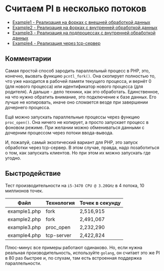 # Считаем PI в несколько потоков

* [Example1 - Реализация на форках с внешней обработкой данных](example1.md)
* [Example2 - Реализация на форках с внутренней обработкой данных](example2.md)
* [Example3 - Реализация на подпроцессах с внутренней обработкой данных](example3.md)
* [Example4 - Реализация через tcp-сервер](example4.md)

## Комментарии

Самая простой способ зародить параллельный процесс в PHP, это, конечно, вызвать функцию
`pcntl_fork()`. Она скопирует полностью то, что уже находится в рабочей памяти текущего
процесса, и вернёт 0 (для нового процесса) или идентификатор нового процесса (для родителя).
А дальше - дело техники, как это обработать. Единственное, на что нужно обратить внимание, 
это подключение к базе данных. Его лучше не копировать, иначе оно сломается везде при 
завершении дочернего процесса.

Ещё можно запускать параллельные процессы через функцию `proc_open()`. Она ничего не копирует,
а просто запускает процесс в фоновом режиме. При желании можно обмениваться данными с дочерним
процессом через потоки ввода-вывода.

И, пожалуй, самый экзотический вариант для PHP, это запуск обработки через tcp-сервер. В этом 
случае, правда, надо позаботиться о том, как запускать клиентов. Но при этом их можно запускать
где угодно.

## Быстродействие

Тест производительности на `i5-3470 CPU @ 3.20GHz` в 4 потока, 10 миллионов точек.

| Файл         | Технология | Точек в секунду |
|--------------|------------|-----------------|
| example1.php | fork       | 2,516,915       |
| example2.php | fork       | 2,491,067       |
| example3.php | proc_open  | 2,232,290       |
| example4.php | tcp-server | 2,422,824       |

Плюс-минус все примеры работают одинаково. Но, если нужна реальная производительность, используйте
`golang`, он считает это же PI в 80 раз быстрее и, по слухам, там есть встроенная поддержка параллельности. 